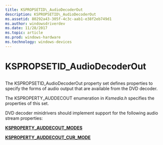 ```yaml
---
title: KSPROPSETID\_AudioDecoderOut
description: KSPROPSETID\_AudioDecoderOut
ms.assetid: 80292a43-305f-4c3c-aab1-e38f2eb749d1
ms.author: windowsdriverdev
ms.date: 11/28/2017
ms.topic: article
ms.prod: windows-hardware
ms.technology: windows-devices
---
```


# KSPROPSETID\_AudioDecoderOut


## <span id="ddk_kspropsetid_audiodecoderout_ks"></span><span id="DDK_KSPROPSETID_AUDIODECODEROUT_KS"></span>


The KSPROPSETID\_AudioDecoderOut property set defines properties to specify the forms of audio output that are available from the DVD decoder.

The KSPROPERTY\_AUDDECOUT enumeration in *Ksmedia.h* specifies the properties of this set.

DVD decoder minidrivers should implement support for the following audio stream properties:

[**KSPROPERTY\_AUDDECOUT\_MODES**](ksproperty-auddecout-modes.md)

[**KSPROPERTY\_AUDDECOUT\_CUR\_MODE**](ksproperty-auddecout-cur-mode.md)

 

 





